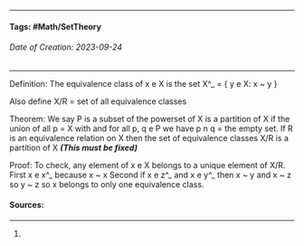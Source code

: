 __________________________________________________________________________
#### **Tags:** #Math/SetTheory  
###### *Date of Creation: 2023-09-24*
__________________________________________________________________________

Definition: The equivalence class of x e X is the set X^_ = { y e X: x ~ y } 

Also define X/R = set of all equivalence classes

Theorem: We say P is a subset of the powerset of X is  a partition of X if the union of all p = X with and for all p, q e P we have p n q = the empty set. If R is an equivalence relation on X then the set of equivalence classes X/R is a partition of X ***(This must be fixed)***

Proof:
To check, any element of x e X belongs to a unique element of X/R.
First x e x^_ because x ~ x
Second if x e z^_ and x e y^_ then x ~ y and x ~ z so y ~ z so x belongs to only one equivalence class.
#### Sources:
__________________________________________________________________________
1. 